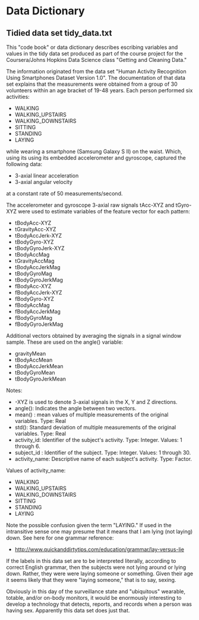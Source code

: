 # Data Dictionary
## Tidied data set tidy_data.txt

This "code book" or data dictionary describes escribing variables and values in the tidy data set produced
as part of the course project for the Coursera/Johns Hopkins Data Science class "Getting and Cleaning Data."

The information originated from the data set "Human Activity Recognition Using Smartphones Dataset Version 1.0".
The documentation of that data set explains that the measurements were obtained from
a group of 30 volunteers within an age bracket of 19-48 years. Each person performed six activities:
* WALKING
* WALKING_UPSTAIRS
* WALKING_DOWNSTAIRS
* SITTING
* STANDING
* LAYING

while wearing a smartphone (Samsung Galaxy S II) on the waist.
Which, using its using its embedded accelerometer and gyroscope, captured the following data:
* 3-axial linear acceleration
* 3-axial angular velocity

at a constant rate of 50 measurements/second.

The accelerometer and gyroscope 3-axial raw signals tAcc-XYZ and tGyro-XYZ were used to estimate variables
of the feature vector for each pattern:
* tBodyAcc-XYZ
* tGravityAcc-XYZ
* tBodyAccJerk-XYZ
* tBodyGyro-XYZ
* tBodyGyroJerk-XYZ
* tBodyAccMag
* tGravityAccMag
* tBodyAccJerkMag
* tBodyGyroMag
* tBodyGyroJerkMag
* fBodyAcc-XYZ
* fBodyAccJerk-XYZ
* fBodyGyro-XYZ
* fBodyAccMag
* fBodyAccJerkMag
* fBodyGyroMag
* fBodyGyroJerkMag

Additional vectors obtained by averaging the signals in a signal window sample. These are used on the angle() variable:

* gravityMean
* tBodyAccMean
* tBodyAccJerkMean
* tBodyGyroMean
* tBodyGyroJerkMean

Notes:

* -XYZ is used to denote 3-axial signals in the X, Y and Z directions.
* angle(): Indicates the angle between two vectors.
* mean() : mean values of multiple measurements of the original variables. Type: Real
* std():	Standard deviation of multiple measurements of the original variables. Type: Real
* activity_id: Identifier of the subject's activity. Type: Integer. Values: 1 through 6.
* subject_id :	Identifier of the subject. Type: Integer. Values: 1 through 30.
* activity_name: Descriptive name of each subject's activity. Type: Factor.


Values of activity_name:
* WALKING
* WALKING_UPSTAIRS
* WALKING_DOWNSTAIRS
* SITTING
* STANDING
* LAYING

Note the possible confusion given the term "LAYING." If used in the intransitive sense one may presume that it means that I am
lying (not laying) down. See here for one grammar reference:
* http://www.quickanddirtytips.com/education/grammar/lay-versus-lie

If the labels in this data set are to be interpreted literally, according to correct English grammar, then the subjects were not
lying around or lying down. Rather, they were
were laying someone or something. Given their age it seems likely that they were "laying someone," that is to say, sexing.

Obviously in this day of the surveillance state and "ubiquitous" wearable, totable, and/or on-body monitors, it would
be enormously interesting to develop a technology that detects, reports, and records when a person was having sex.
Apparently this data set does just that.


